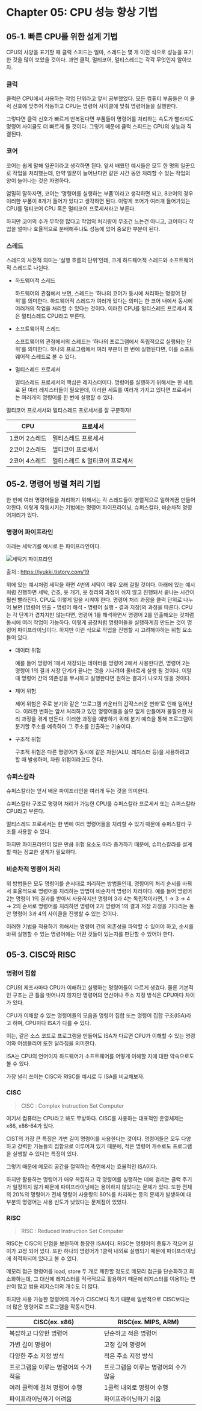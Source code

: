 # Chapter 05: CPU 성능 향상 기법

## 05-1. 빠른 CPU를 위한 설계 기법

CPU의 사양을 표기할 때 클럭 스피드는 얼마, 스레드는 몇 개 이런 식으로 성능을 표기한 것을 많이 보았을 것이다. 과연 클럭, 멀티코어, 멀티스레드는 각각 무엇인지 알아보자.

### 클럭

클럭은 CPU에서 사용하는 작업 단위라고 앞서 공부했었다. 모든 컴퓨터 부품들은 이 클럭 신호에 맞추어 작동하고 CPU는 명령어 사이클에 맞춰 명령어들을 실행한다.

그렇다면 클럭 신호가 빠르게 반복된다면 부품들이 명령어를 처리하는 속도가 빨라지도 명령어 사이클도 더 빠르게 돌 것이다. 그렇기 때문에 클럭 스피드는 CPU의 성능과 직결된다.

### 코어

코어는 쉽게 말해 일꾼이라고 생각하면 된다. 앞서 배웠던 예시들은 모두 한 명의 일꾼으로 작업을 처리했는데, 만약 일꾼이 늘어난다면 같은 시간 동안 처리할 수 있는 작업의 양이 늘어나는 것은 자명하다. 

엄밀히 말하자면, 코어는 ‘명령어를 실행하는 부품’이라고 생각하면 되고, 8코어의 경우 이러한 부품이 8개가 들어가 있다고 생각하면 된다. 이렇게 코어가 여러개 들어가있는 CPU를 멀티코어 CPU 혹은 멀티코어 프로세서라고 부른다.

하지만 코어의 수가 무작정 많다고 작업의 처리량이 무조건 느는건 아니고, 코어마다 작업을 얼마나 효율적으로 분배해주냐도 성능에 있어 중요한 부분이 된다. 

### 스레드

스레드의 사전적 의미는 ‘실행 흐름의 단위’인데, 크게 하드웨어적 스레드와 소프트웨어적 스레드로 나뉜다.

- 하드웨어적 스레드
    
    하드웨어의 관점에서 보면, 스레드는 ‘하나의 코어가 동시에 처리하는 명령어 단위’를 의미한다. 하드웨어적 스레드가 여러개 있다는 의미는 한 코어 내에서 동시에 여러개의 작업을 처리할 수 있다는 것이다. 이러한 CPU를 멀티스레드 프로세서 혹은 멀티스레드 CPU라고 부른다. 
    
- 소프트웨어적 스레드
    
    소프트웨어의 관점에서의 스레드는 ‘하나의 프로그램에서 독립적으로 실행되는 단위’를 의미한다. 하나의 프로그램에서 여러 부분이 한 번에 실행된다면, 이를 소프트웨어적 스레드로 볼 수 있다.
    
- 멀티스레드 프로세서
    
    멀티스레드 프로세서의 핵심은 레지스터이다. 명령어를 실행하기 위해서는 한 세트로 된 여러 레지스터들이 필요한데, 이러한 세트를 여러개 가지고 있다면 프로세서는 여러개의 명령어를 한 번에 실행할 수 있다.
    

멀티코어 프로세서와 멀티스레드 프로세서를 잘 구분하자!

| CPU | 프로세서 |
| --- | --- |
| 1코어 2스레드 | 멀티스레드 프로세서 |
| 2코어 2스레드 | 멀티코어 프로세서 |
| 2코어 4스레드 | 멀티스레드 & 멀티코어 프로세서 |

## 05-2. 명령어 벙렬 처리 기법

한 번에 여러 명령어들을 처리하기 위해서는 각 스레드들이 병렬적으로 일하게끔 만들어야한다. 이렇게 작동시키는 기법에는 명령어 파이프라이닝, 슈퍼스칼라, 비순차적 명령어처리가 있다.

### 명령어 파이프라인

아래는 세탁기를 예시로 든 파이프라인이다.

![세탁기 파이프라인](https://github.com/boostcamp-5th-NLP05/cs-study/assets/86578246/7acf6b1e-3fc2-4bdd-90d7-99d474f8a926)

출처 : https://jyukki.tistory.com/19

위에 있는 예시처럼 세탁을 하면 4번의 세탁이 매우 오래 걸릴 것이다. 아래에 있는 예시처럼 진행하면 세탁, 건조, 옷 개기, 옷 정리의 과정이 쉬지 않고 진행돼서 끝나는 시간이 훨씬 빨라진다. CPU도 이렇게 일을 시켜야 한다. 명령어 처리 과정을 클럭 단위로 나누어 보면 [명령어 인출 - 명령어 해석 - 명령어 실행 - 결과 저장]의 과정을 따른다. CPU는 각 단계가 겹치지만 않는다면, 명령어 1를 해석하면서 명령어 2를 인출해오는 것처럼 동시에 여러 작업이 가능하다. 이렇게 공장처럼 명령어들을 실행하게끔 만드는 것이 명령어 파이프라이닝이다. 하지만 이런 식으로 작업을 진행할 시 고려해야하는 위험 요소들이 있다.

- 데이터 위험
    
    예를 들어 명령어 1에서 저장되는 데이터를 명령어 2에서 사용한다면, 명령어 2는 명령어 1의 결과 저장 단계가 끝나는 것을 기다려야 올바르게 실행 될 것이다. 이럴 때 명령어 간의 의존성을 무시하고 실행한다면 원하는 결과가 나오지 않을 것이다.
    
- 제어 위험
    
    제어 위험은 주로 분기와 같은 ‘프로그램 카운터의 갑작스러운 변화’로 인해 일어난다. 이러한 변화는 앞서 처리하고 있던 명령어들을 쓸모 없게 만들어져 불필요한 처리 과정을 겪게 만든다. 이러한 과정을 예방하기 위해 분기 예측을 통해 프로그램이 분기할 주소를 예측하여 그 주소를 인출하는 기술이다.
    
- 구조적 위험
    
    구조적 위험은 다른 명령어가 동시에 같은 자원(ALU, 레지스터 등)을 사용하려고 할 때 발생하며, 자원 위험이라고도 한다.
    

### 슈퍼스칼라

슈퍼스칼라는 앞서 배운 파이프라인을 여러개 두는 것을 의미한다. 

슈퍼스칼라 구조로 명령어 처리가 가능한 CPU를 슈퍼스칼라 프로세서 또는 슈퍼스칼라 CPU라고 부른다.

멀티스레드 프로세서는 한 번에 여러 명령어들을 처리할 수 있기 때문에 슈퍼스칼라 구조를 사용할 수 있다.

하지만 파이프라인이 많은 만큼 위험 요소도 따라 증가하기 때문에, 슈퍼스칼라를 설계할 때는 정교한 설계가 필요하다.


### 비순차적 명령어 처리

위 방법들은 모두 명령어를 순서대로 처리하는 방법들인데, 명령어의 처리 순서를 바꿔서 효율적으로 명령어를 처리하는 방법이 비순차적 명령어 처리이다. 예를 들어 명령어 2는 명령어 1의 결과를 받아서 사용하지만 명령어 3과 4는 독립적이라면, 1 → 3 → 4 → 2의 순서로 명령어를 처리하면 명령어 2가 명령어 1의 결과 저장 과정을 기다리는 동안 명령어 3과 4의 사이클을 진행할 수 있는 것이다. 

이러한 기법을 적용하기 위해서는 명령어 간의 의존성을 파악할 수 있어야 하고, 순서를 바꿔 실행할 수 있는 명령어에는 어떤 것들이 있는지를 판단할 수 있어야 한다.

## 05-3. CISC와 RISC

### 명령어 집합

CPU의 제조사마다 CPU가 이해하고 실행하는 명령어들이 다르게 생겼다. 물론 기본적인 구조는 큰 틀을 벗어나지 않지만 명령어의 연산이나 주소 지정 방식은 CPU마다 차이가 있다.

CPU가 이해할 수 있는 명령어들의 모음을 명령어 집합 또는 명령어 집합 구조(ISA)라고 하며, CPU마다 ISA가 다를 수 있다.

이는, 같은 소스 코드로 프로그램을 만들어도 ISA가 다르면 CPU가 이해할 수 있는 명령어와 어셈블리어 또한 달라짐을 의미한다.

ISA는 CPU의 언어이자 하드웨어가 소프트웨어를 어떻게 이해할 지에 대한 약속으로도 볼 수 있다.

가장 널리 쓰이는 CISC와 RISC를 예시로 두 ISA를 비교해보자.

### CISC

> CISC : Complex Instruction Set Computer
> 

여기서 컴퓨터는 CPU라고 봐도 무방하다. CISC를 사용하는 대표적인 운영체제는 x86, x86-64가 있다.

CIST의 가장 큰 특징은 가변 길이 명령어를 사용한다는 것이다. 명령어들은 모두 다양하고 강력한 기능들의 집합으로 이루어져 있기 때문에, 적은 명령어 개수로도 프로그램을 실행할 수 있다는 특징이 있다.

그렇기 때문에 메모리 공간을 절약하는 측면에서는 효율적인 ISA이다.

하지만 활용하는 명령어가 매우 복잡하고 각 명령어를 실행하는 데에 걸리는 클럭 주기가 일정하지 않기 때문에 파이프라이닝에는 용이하지 않았다는 문제가 있다. 또한 전체의 20%의 명령어가 전체 명령어 사용량의 80%를 차지하는 등의 문제가 발생하여 대부분의 명령어는 사용 빈도가 낮았다는 문제점이 있었다. 

### RISC

> RISC : Reduced Instruction Set Computer
> 

RISC는 CISC의 단점을 보완하여 등장한 ISA이다. RISC는 명령어의 종류가 작으며 길이가 고정 되어 있다. 또한 하나의 명령어가 1클럭 내외로 실행되기 때문에 파이프라이닝에 최적화되어 있다고 볼 수 있다.

메모리 접근 명령어를 load, store 두 개로 제한할 정도로 메모리 접근을 단순화하고 최소화하는데, 그 대신에 레지스터를 적극적으로 활용하기 때문에 레지스터를 이용하는 연산이 많고 범용 레지스터의 개수도 더 많다.

하지만 사용 가능한 명령어의 개수가 CISC보다 적기 때문에 일반적으로 CISC보다는 더 많은 명령어로 프로그램을 작동시킨다.

| CISC(ex. x86) | RISC(ex. MIPS, ARM) |
| --- | --- |
| 복잡하고 다양한 명령어 | 단순하고 적은 명령어 |
| 가변 길이 명령어 | 고정 길이 명령어 |
| 다양한 주소 지정 방식 | 적은 주소 지정 방식 |
| 프로그램을 이루는 명령어의 수가 적음 | 프로그램을 이루는 명령어의 수가 많음 |
| 여러 클럭에 걸쳐 명렁어 수행 | 1클럭 내외로 명령어 수행 |
| 파이프라이닝하기 어려움 | 파이프라이닝하기 쉬움 |

